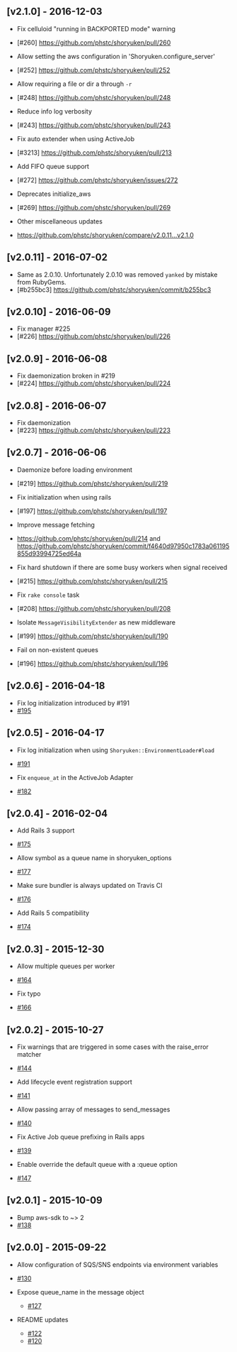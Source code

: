 ## [v2.1.0] - 2016-12-03

- Fix celluloid "running in BACKPORTED mode" warning
 - [#260] https://github.com/phstc/shoryuken/pull/260
 
- Allow setting the aws configuration in 'Shoryuken.configure_server'
 - [#252] https://github.com/phstc/shoryuken/pull/252

- Allow requiring a file or dir a through `-r`
 - [#248] https://github.com/phstc/shoryuken/pull/248
 
- Reduce info log verbosity 
 - [#243] https://github.com/phstc/shoryuken/pull/243
 
- Fix auto extender when using ActiveJob
 - [#3213] https://github.com/phstc/shoryuken/pull/213
 
- Add FIFO queue support
 - [#272] https://github.com/phstc/shoryuken/issues/272
 
- Deprecates initialize_aws
 - [#269] https://github.com/phstc/shoryuken/pull/269
 
- Other miscellaneous updates
 - https://github.com/phstc/shoryuken/compare/v2.0.11...v2.1.0

## [v2.0.11] - 2016-07-02

- Same as 2.0.10. Unfortunately 2.0.10 was removed `yanked` by mistake from RubyGems.
 - [#b255bc3] https://github.com/phstc/shoryuken/commit/b255bc3

## [v2.0.10] - 2016-06-09

- Fix manager #225
 - [#226] https://github.com/phstc/shoryuken/pull/226

## [v2.0.9] - 2016-06-08

- Fix daemonization broken in #219
 - [#224] https://github.com/phstc/shoryuken/pull/224

## [v2.0.8] - 2016-06-07

- Fix daemonization
 - [#223] https://github.com/phstc/shoryuken/pull/223

## [v2.0.7] - 2016-06-06

- Daemonize before loading environment
 - [#219] https://github.com/phstc/shoryuken/pull/219

- Fix initialization when using rails
 - [#197] https://github.com/phstc/shoryuken/pull/197

- Improve message fetching
 - https://github.com/phstc/shoryuken/pull/214 and https://github.com/phstc/shoryuken/commit/f4640d97950c1783a061195855d93994725ed64a

- Fix hard shutdown if there are some busy workers when signal received
 - [#215] https://github.com/phstc/shoryuken/pull/215

- Fix `rake console` task
 - [#208] https://github.com/phstc/shoryuken/pull/208

- Isolate `MessageVisibilityExtender` as new middleware
 - [#199] https://github.com/phstc/shoryuken/pull/190

- Fail on non-existent queues
 - [#196] https://github.com/phstc/shoryuken/pull/196

## [v2.0.6] - 2016-04-18

- Fix log initialization introduced by #191
 - [#195](https://github.com/phstc/shoryuken/pull/195)

## [v2.0.5] - 2016-04-17

- Fix log initialization when using `Shoryuken::EnvironmentLoader#load`
 - [#191](https://github.com/phstc/shoryuken/pull/191)

 - Fix `enqueue_at` in the ActiveJob Adapter
 - [#182](https://github.com/phstc/shoryuken/pull/182)

## [v2.0.4] - 2016-02-04

- Add Rails 3 support
 - [#175](https://github.com/phstc/shoryuken/pull/175)

- Allow symbol as a queue name in shoryuken_options
 - [#177](https://github.com/phstc/shoryuken/pull/177)

- Make sure bundler is always updated on Travis CI
 - [#176](https://github.com/phstc/shoryuken/pull/176)

- Add Rails 5 compatibility
 - [#174](https://github.com/phstc/shoryuken/pull/174)

## [v2.0.3] - 2015-12-30

- Allow multiple queues per worker
 - [#164](https://github.com/phstc/shoryuken/pull/164)

- Fix typo
 - [#166](https://github.com/phstc/shoryuken/pull/166)

## [v2.0.2] - 2015-10-27

- Fix warnings that are triggered in some cases with the raise_error matcher
 - [#144](https://github.com/phstc/shoryuken/pull/144)

- Add lifecycle event registration support
 - [#141](https://github.com/phstc/shoryuken/pull/141)

- Allow passing array of messages to send_messages
 - [#140](https://github.com/phstc/shoryuken/pull/140)

- Fix Active Job queue prefixing in Rails apps
 - [#139](https://github.com/phstc/shoryuken/pull/139)

- Enable override the default queue with a :queue option
 - [#147](https://github.com/phstc/shoryuken/pull/147)

## [v2.0.1] - 2015-10-09

- Bump aws-sdk to ~> 2
 - [#138](https://github.com/phstc/shoryuken/pull/138)

## [v2.0.0] - 2015-09-22

- Allow configuration of SQS/SNS endpoints via environment variables
 - [#130](https://github.com/phstc/shoryuken/pull/130)

- Expose queue_name in the message object
  - [#127](https://github.com/phstc/shoryuken/pull/127)

- README updates
  - [#122](https://github.com/phstc/shoryuken/pull/122)
  - [#120](https://github.com/phstc/shoryuken/pull/120)
